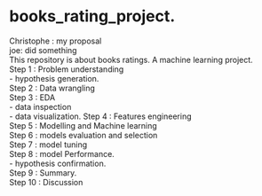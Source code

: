 # books_rating_project. 
Christophe : my proposal   
joe:  did something  
This repository is about books ratings.  A machine learning project.  
Step 1 : Problem understanding   
        - hypothesis generation.  
Step 2 : Data wrangling    
Step 3 : EDA   
       - data inspection   
       - data visualization. 
Step 4 : Features engineering   
Step 5 : Modelling and Machine learning   
Step 6 : models evaluation and selection   
Step 7 : model tuning   
Step 8 : model Performance.    
        - hypothesis confirmation.   
Step 9 : Summary.  
Step 10 : Discussion 
